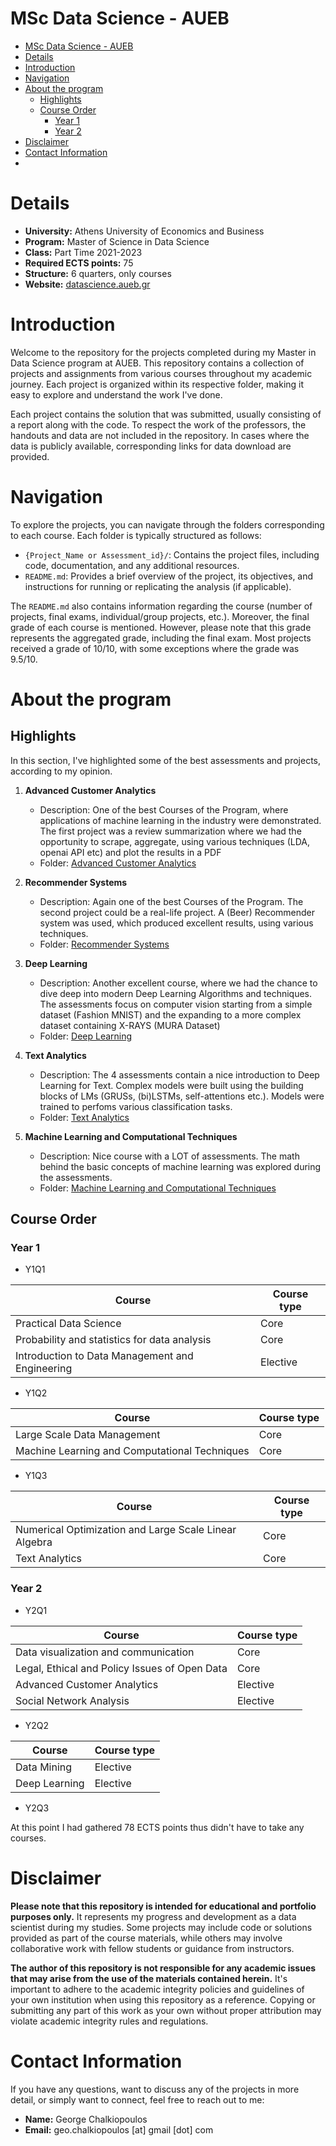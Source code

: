 # MSc Data Science - AUEB

- [MSc Data Science - AUEB](#msc-data-science---aueb)
- [Details](#details)
- [Introduction](#introduction)
- [Navigation](#navigation)
- [About the program](#about-the-program)
   * [Highlights](#highlights)
   * [Course Order](#course-order)
      + [Year 1](#year-1)
      + [Year 2](#year-2)
- [Disclaimer](#disclaimer)
- [Contact Information](#contact-information)
- 
# Details

- **University:** Athens University of Economics and Business
- **Program:** Master of Science in Data Science
- **Class:** Part Time 2021-2023
- **Required ECTS points:** 75
- **Structure:** 6 quarters, only courses
- **Website:** [datascience.aueb.gr](https://datascience.aueb.gr)

# Introduction

Welcome to the repository for the projects completed during my Master in Data Science program at AUEB. This repository
contains a collection of projects and assignments from various courses throughout my academic journey. Each project is
organized within its respective folder, making it easy to explore and understand the work I've done.

Each project contains the solution that was submitted, usually consisting of a report along with the code. To respect
the work of the professors, the handouts and data are not included in the repository. In cases where the data is
publicly available, corresponding links for data download are provided.

# Navigation

To explore the projects, you can navigate through the folders corresponding to each course. Each folder is typically
structured as follows:

- `{Project_Name or Assessment_id}/`: Contains the project files, including code, documentation, and any additional
  resources.
- `README.md`: Provides a brief overview of the project, its objectives, and instructions for running or replicating the
  analysis (if applicable).

The `README.md` also contains information regarding the course (number of projects, final exams, individual/group
projects, etc.). Moreover, the final grade of each course is mentioned. However, please note that this grade represents
the aggregated grade, including the final exam. Most projects received a grade of 10/10, with some exceptions where the
grade was 9.5/10.


# About the program


## Highlights

In this section, I've highlighted some of the best assessments and projects, according to my opinion.

1. **Advanced Customer Analytics**
   - Description: One of the best Courses of the Program, where applications of machine learning in the industry were 
                  demonstrated. The first project was a review summarization where we had the opportunity to scrape, 
                  aggregate, using various techniques (LDA, openai API etc) and plot the results in a PDF
   - Folder: [Advanced Customer Analytics](./Advanced%20Customer%20Analytics) 
   
2. **Recommender Systems**
   - Description: Again one of the best Courses of the Program. The second project could be a real-life project. 
                  A (Beer) Recommender system was used, which produced excellent results, using various techniques. 
   - Folder: [Recommender Systems](./Recommender%20Systems) 
   
3. **Deep Learning**
   - Description: Another excellent course, where we had the chance to dive deep into modern Deep Learning Algorithms 
                  and techniques. The assessments focus on computer vision starting from a simple dataset (Fashion 
                  MNIST) and the expanding to a more complex dataset containing X-RAYS (MURA Dataset)
   - Folder: [Deep Learning](./Deep%20Learning) 
   
4. **Text Analytics**
   - Description: The 4 assessments contain a nice introduction to Deep Learning for Text. Complex models were 
                  built using the building blocks of LMs (GRUSs, (bi)LSTMs, self-attentions etc.). Models were trained 
                  to perfoms various classification tasks.
   - Folder: [Text Analytics](./Text%20Analytics) 

5. **Machine Learning and Computational Techniques**
   - Description: Nice course with a LOT of assessments. The math behind the basic concepts of machine learning was 
                  explored during the assessments.
   - Folder: [Machine Learning and Computational Techniques](./Machine%20Learning%20and%20Computational%20Techniques) 

## Course Order

### Year 1

* Y1Q1

| Course                                           | Course type | 
|--------------------------------------------------|-------------|
| Practical Data Science                           | Core        | 
| Probability and statistics for data analysis     | Core        | 
| Introduction to Data Management and Engineering  | Elective    | 

* Y1Q2

| Course                                            | Course type | 
|---------------------------------------------------|-------------|
| Large Scale Data Management                       | Core        | 
| Machine Learning and Computational Techniques     | Core        | 


* Y1Q3

| Course                                                | Course type | 
|-------------------------------------------------------|-------------|
| Numerical Optimization and Large Scale Linear Algebra | Core        | 
| Text Analytics                                        | Core        | 


### Year 2

* Y2Q1

| Course                                        | Course type | 
|-----------------------------------------------|-------------|
| Data visualization and communication          | Core        | 
| Legal, Ethical and Policy Issues of Open Data | Core        | 
| Advanced Customer Analytics                   | Elective    | 
| Social Network Analysis                       | Elective    | 

* Y2Q2

| Course         | Course type | 
|----------------|-------------|
| Data Mining    | Elective    | 
| Deep Learning  | Elective    | 


* Y2Q3

At this point I had gathered 78 ECTS points thus didn't have to take any courses.


# Disclaimer

**Please note that this repository is intended for educational and portfolio purposes only.** It represents my progress
and development as a data scientist during my studies. Some projects may include code or solutions provided as part of
the course materials, while others may involve collaborative work with fellow students or guidance from instructors.

**The author of this repository is not responsible for any academic issues that may arise from the use of the materials
contained herein.** It's important to adhere to the academic integrity policies and guidelines of your own institution
when using this repository as a reference. Copying or submitting any part of this work as your own without proper
attribution may violate academic integrity rules and regulations.

# Contact Information

If you have any questions, want to discuss any of the projects in more detail, or simply want to connect, feel free to
reach out to me:

- **Name:** George Chalkiopoulos
- **Email:** geo.chalkiopoulos [at] gmail [dot] com

